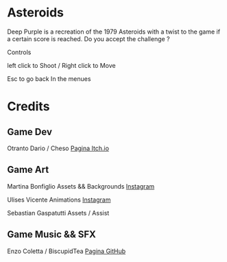 # Asteroids
Deep Purple is a recreation of the 1979 Asteroids
 with a twist to the game if a certain score is reached.
 Do you accept the challenge ?

Controls

left click to Shoot / Right click to Move

Esc to go back In the menues

# Credits

## Game Dev 

Otranto Dario / Cheso  [Pagina Itch.io](https://chesolib.itch.io/deep-purple)

## Game Art

Martina Bonfiglio	Assets && Backgrounds [Instagram](https://www.instagram.com/apitibon/)

Ulises Vicente		Animations  [Instagram](https://www.instagram.com/tofisdoodles/)

Sebastian Gaspatutti	Assets / Assist

## Game Music && SFX

Enzo Coletta / BiscupidTea  [Pagina GitHub](https://github.com/BiscupidTea)
